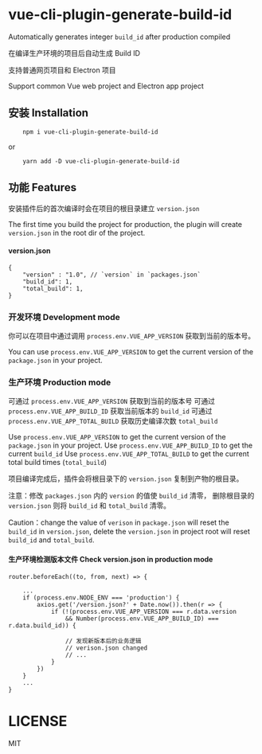 # vue-cli-plugin-generate-build-id
Automatically generates integer `build_id` after production compiled

在编译生产环境的项目后自动生成 Build ID

支持普通网页项目和 Electron 项目

Support common Vue web project and Electron app project

## 安装 Installation
```
    npm i vue-cli-plugin-generate-build-id
```
or
```
    yarn add -D vue-cli-plugin-generate-build-id
```

## 功能 Features
安装插件后的首次编译时会在项目的根目录建立 `version.json`

The first time you build the project for production,
the plugin will create `version.json` in the root dir of the project.

#### version.json
```
{
    "version" : "1.0", // `version` in `packages.json`
    "build_id": 1,
    "total_build": 1,
}
```

### 开发环境 Development mode
你可以在项目中通过调用 `process.env.VUE_APP_VERSION` 获取到当前的版本号。

You can use `process.env.VUE_APP_VERSION` to get the current version of the `package.json` in your project.

### 生产环境 Production mode
可通过 `process.env.VUE_APP_VERSION` 获取到当前的版本号
可通过 `process.env.VUE_APP_BUILD_ID` 获取当前版本的 `build_id`
可通过 `process.env.VUE_APP_TOTAL_BUILD` 获取历史编译次数 `total_build`

Use `process.env.VUE_APP_VERSION` to get the current version of the `package.json` in your project.
Use `process.env.VUE_APP_BUILD_ID` to get the current `build_id`
Use `process.env.VUE_APP_TOTAL_BUILD` to get the current total build times (`total_build`)


项目编译完成后，插件会将根目录下的 `version.json` 复制到产物的根目录。


注意：修改 `packages.json` 内的 `version` 的值使 `build_id` 清零，
删除根目录的 `version.json` 则将 `build_id` 和 `total_build` 清零。

Caution：change the value of `verison` in `package.json` will reset the `build_id` in `version.json`,
delete the `version.json` in project root will reset `build_id` and `total_build`.

#### 生产环境检测版本文件 Check version.json in production mode
````
router.beforeEach((to, from, next) => {

    ...
    if (process.env.NODE_ENV === 'production') {
        axios.get('/version.json?' + Date.now()).then(r => {
            if (!(process.env.VUE_APP_VERSION === r.data.version
                && Number(process.env.VUE_APP_BUILD_ID) === r.data.build_id)) {

                // 发现新版本后的业务逻辑
                // verison.json changed
                // ...
            }
        })
    }
    ...
}
````

# LICENSE
MIT

